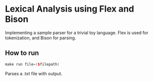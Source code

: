 # Lexical Analysis using Flex and Bison

Implementing a sample parser for a trivial toy language. Flex is used for tokenization, and Bison for parsing.

## How to run

```c++
make run file=($filepath)
```
Parses a .txt file with output.

